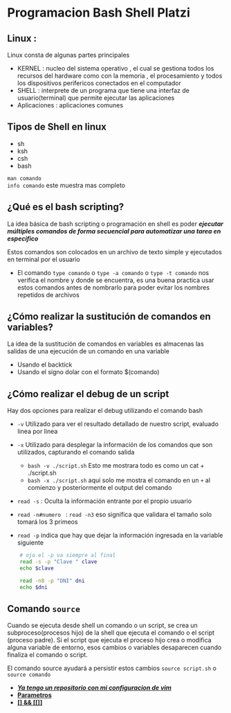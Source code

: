 # **Programacion Bash Shell Platzi**

## **Linux :**

Linux consta de algunas partes principales

- KERNEL : nucleo del sistema operativo , el cual se gestiona todos los recursos del hardware
  como con la memoria , el procesamiento y todos los dispositivos perifericos conectados en el computador
- SHELL : interprete de un programa que tiene una interfaz de usuario(terminal) que permite ejecutar las aplicaciones
- Aplicaciones : aplicaciones comunes

## **Tipos de Shell en linux**

- sh
- ksh
- csh
- bash

`man comando`<br>
`info comando` este muestra mas completo

## **¿Qué es el bash scripting?**

La idea básica de bash scripting o programación en shell es poder
***ejecutar múltiples comandos de forma secuencial para automatizar una tarea en especifico***

Estos comandos son colocados en un archivo de texto simple y ejecutados en terminal por el usuario

- El comando `type comando` o `type -a comando` o `type -t comando`  nos verifica el nombre y
	donde se encuentra, es una buena practica usar estos comandos antes de nombrarlo para poder
	evitar los nombres repetidos de archivos

## **¿Cómo realizar la sustitución de comandos en variables?**

La idea de la sustitución de comandos en variables es almacenas las salidas de una ejecución de un comando
en una variable

- Usando el backtick
- Usando el signo dolar con el formato $(comando)

## **¿Cómo realizar el debug de un script**

Hay dos opciones para realizar el debug utilizando el comando bash

- `-v` Utilizado para ver el resultado detallado de nuestro script, evaluado linea por linea
- `-x` Utilizado para desplegar la información de los comandos que son utilizados, capturando
	el comando salida

	- `bash -v ./script.sh` Esto me mostrara todo es como un cat + ./script.sh
	- `bash -x ./script.sh` aquí solo me mostra el comando en un `+` al comienzo
		y posteriormente el output del comando

- `read -s` : Oculta la información entrante por el propio usuario
- `read -n#numero ` : `read -n3` eso significa que validara el tamaño solo tomará los 3 primeos
- `read -p` indica que hay que dejar la información ingresada en la variable siguiente

```sh
	# ojo el -p va siempre al final
	read -s -p "Clave " clave
	echo $clave

	read -n8 -p "DNI" dni
	echo $dni
```

## **Comando `source`**

Cuando se ejecuta desde shell un comando o un script, se crea un subproceso(procesos hijo) de la shell que ejecuta
el comando o el script (proceso padre). Si el script que ejecuta el proceso hijo crea o modifica alguna variable 
de entorno, esos cambios o variables desaparecen cuando finaliza el comando o script.

El comando source ayudará a persistir estos cambios `source script.sh` o `source comando`

- [***Ya tengo un repositorio con mi configuracion de vim***](https://github.com/MaurickThom/VIM)
- [**Parametros**](https://likegeeks.com/es/scripting-de-bash-parametros-y-opciones)
- [**[] && [[]]**](https://stackoverflow.com/questions/2188199/how-to-use-double-or-single-brackets-parentheses-curly-braces)


